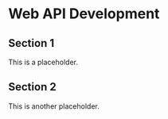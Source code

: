 # Web API Development

## Section 1

This is a placeholder.

## Section 2

This is another placeholder.